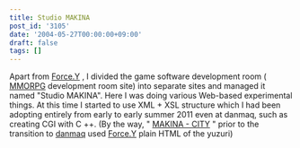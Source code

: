 ```yaml
---
title: Studio MAKINA
post_id: '3105'
date: '2004-05-27T00:00:00+09:00'
draft: false
tags: []
---
```


Apart from [Force.Y](/force-y) , I divided the game software development room ( [MMORPG](/tag/evil-kingdom) development room site) into separate sites and managed it named "Studio MAKINA". Here I was doing various Web-based experimental things. At this time I started to use XML + XSL structure which I had been adopting entirely from early to early summer 2011 even at danmaq, such as creating CGI with C ++. (By the way, " [MAKINA - CITY](/makina-city) " prior to the transition to [danmaq](/force-y) used [Force.Y](/force-y) plain HTML of the yuzuri)